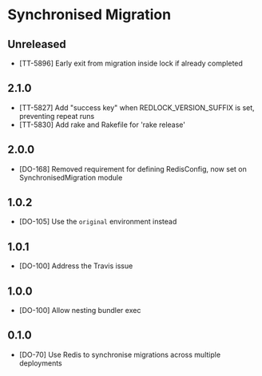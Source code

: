 # Synchronised Migration

## Unreleased

* [TT-5896] Early exit from migration inside lock if already completed

## 2.1.0

* [TT-5827] Add "success key" when REDLOCK_VERSION_SUFFIX is set, preventing repeat runs
* [TT-5830] Add rake and Rakefile for 'rake release'

## 2.0.0

* [DO-168] Removed requirement for defining RedisConfig, now set on
  SynchronisedMigration module

## 1.0.2

* [DO-105] Use the `original` environment instead

## 1.0.1

* [DO-100] Address the Travis issue

## 1.0.0

* [DO-100] Allow nesting bundler exec

## 0.1.0

* [DO-70] Use Redis to synchronise migrations across multiple deployments
